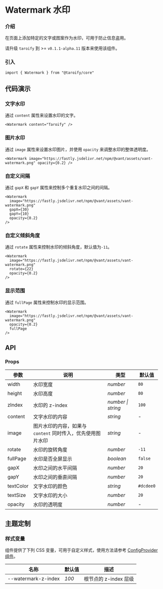 # Watermark 水印

### 介绍

在页面上添加特定的文字或图案作为水印，可用于防止信息盗用。

请升级 `taroify` 到 >= `v0.1.1-alpha.11` 版本来使用该组件。

### 引入

```tsx
import { Watermark } from "@taroify/core"
```

## 代码演示

### 文字水印

通过 `content` 属性来设置水印的文字。

```tsx
<Watermark content="Taroify" />
```

### 图片水印

通过 `image` 属性来设置水印图片，并使用 `opacity` 来调整水印的整体透明度。

```tsx
<Watermark image="https://fastly.jsdelivr.net/npm/@vant/assets/vant-watermark.png" opacity={0.2} />
```

### 自定义间隔

通过 `gapX` 和 `gapY` 属性来控制多个重复水印之间的间隔。

```tsx
<Watermark
  image="https://fastly.jsdelivr.net/npm/@vant/assets/vant-watermark.png"
  gapX={30}
  gapY={10}
  opacity={0.2}
/>
```

### 自定义倾斜角度

通过 `rotate` 属性来控制水印的倾斜角度，默认值为`-11`。

```tsx
<Watermark
  image="https://fastly.jsdelivr.net/npm/@vant/assets/vant-watermark.png"
  rotate={22}
  opacity={0.2}
/>
```

### 显示范围

通过 `fullPage` 属性来控制水印的显示范围。

```tsx
<Watermark
  image="https://fastly.jsdelivr.net/npm/@vant/assets/vant-watermark.png"
  opacity={0.2}
  fullPage
/>
```

## API

### Props

| 参数      | 说明                                                        | 类型               | 默认值    |
| --------- | ----------------------------------------------------------- | ------------------ | --------- |
| width     | 水印宽度                                                    | _number_           | `80`      |
| height    | 水印高度                                                    | _number_           | `80`      |
| zIndex    | 水印的 z-index                                              | _number \| string_ | `100`     |
| content   | 文字水印的内容                                              | _string_           | -         |
| image     | 图片水印的内容，如果与 `content` 同时传入，优先使用图片水印 | _string_           | -         |
| rotate    | 水印的旋转角度                                              | _number_           | `-11`     |
| fullPage  | 水印是否全屏显示                                            | _boolean_          | `false`   |
| gapX      | 水印之间的水平间隔                                          | _number_           | `20`      |
| gapY      | 水印之间的垂直间隔                                          | _number_           | `20`      |
| textColor | 文字水印的颜色                                              | _string_           | `#dcdee0` |
| textSize  | 文字水印的大小                                              | _number_           | `20`      |
| opacity   | 水印的透明度                                                | _number_           | -         |

## 主题定制

### 样式变量

组件提供了下列 CSS 变量，可用于自定义样式，使用方法请参考 [ConfigProvider 组件](/components/config-provider)。

| 名称                | 默认值 | 描述                  |
| ------------------- | ------ | --------------------- |
| --watermark-z-index | _100_  | 根节点的 z-index 层级 |
